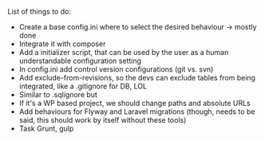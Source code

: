 List of things to do:
* Create a base config.ini where to select the desired behaviour -> mostly done
* Integrate it with composer
* Add a initializer script, that can be used by the user as a human understandable configuration setting
* In config.ini add control version configurations (git vs. svn)
* Add exclude-from-revisions, so the devs can exclude tables from being integrated, like a .gitignore for DB, LOL
* Similar to .sqlignore but 
* If it's a WP based project, we should change paths and absolute URLs
* Add behaviours for Flyway and Laravel migrations (though, needs to be said, this should work by itself without these tools)
* Task Grunt, gulp